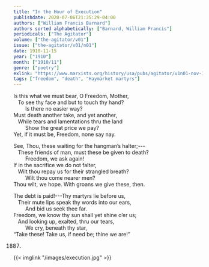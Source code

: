 ```yaml
---
title: "In the Hour of Execution"
publishdate: 2020-07-06T21:35:29-04:00
authors: ["William Francis Barnard"]
authors sorted alphabetically: ["Barnard, William Francis"]
periodicals: ["The Agitator"]
volume: ["the-agitator/v01"]
issue: ["the-agitator/v01/n01"]
date: 1910-11-15
year: ["1910"]
month: ["1910/11"]
genre: ["poetry"]
exlink: "https://www.marxists.org/history/usa/pubs/agitator/v1n01-nov-15-1910-agitator.pdf"
tags: ["freedom", "death", "Haymarket martyrs"]
---
```


Is this what we must bear, O Freedom, Mother,\
&nbsp; &nbsp;To see thy face and but to touch thy hand?\
&nbsp; &nbsp; &nbsp; &nbsp; Is there no easier way?\
Must death another take, and yet another,\
&nbsp; &nbsp;While tears and lamentations thru the land\
&nbsp; &nbsp; &nbsp; &nbsp; Show the great price we pay?\
Yet, if it must be, Freedom, none say nay.<!--more-->

See, Thou, these waiting for the hangman’s halter;---\
&nbsp; &nbsp;These friends of man, must these be given to death?\
&nbsp; &nbsp; &nbsp; &nbsp; Freedom, we ask again!\
If in the sacrifice we do not falter,\
&nbsp; &nbsp;Wilt thou repay us for their strangled breath?\
&nbsp; &nbsp; &nbsp; &nbsp; Wilt thou come nearer men?\
Thou wilt, we hope. With groans we give these, then.

The debt is paid!---Thy martyrs lie before us,\
&nbsp; &nbsp;Their mute lips speak thy words into our ears,\
&nbsp; &nbsp; &nbsp; &nbsp; And bid us seek thee far.\
Freedom, we know thy sun shall yet shine o’er us;\
&nbsp; &nbsp;And looking up, exalted, thru our tears,\
&nbsp; &nbsp; &nbsp; &nbsp; We cry, beneath thy star,\
“Take these! Take us, if need be; thine we are!”

1887.

{{< imglink "/images/execution.jpg" >}}
